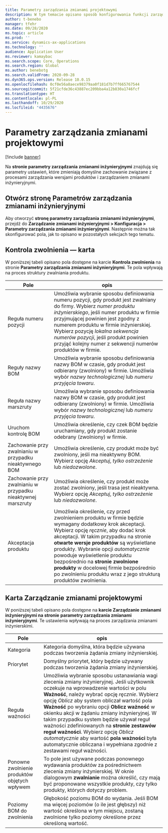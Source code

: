 ```yaml
---
title: Parametry zarządzania zmianami projektowymi
description: W tym temacie opisano sposób konfigurowania funkcji zarządzania zmianą inżynieryjną wersji zapoznawczej aplikacji Microsoft Dynamics 365 Supply Chain Management.
author: t-benebo
manager: tfehr
ms.date: 09/28/2020
ms.topic: article
ms.prod: ''
ms.service: dynamics-ax-applications
ms.technology: ''
audience: Application User
ms.reviewer: kamaybac
ms.search.scope: Core, Operations
ms.search.region: Global
ms.author: benebotg
ms.search.validFrom: 2020-09-28
ms.dyn365.ops.version: Release 10.0.15
ms.openlocfilehash: 0cf0e56a8aece98379aa0f181d7b7ff665767544
ms.sourcegitcommit: 5f21cfde36c43887ec209bba4a12b830a1746fcf
ms.translationtype: HT
ms.contentlocale: pl-PL
ms.lasthandoff: 10/29/2020
ms.locfileid: "4435676"
---
```

# <a name="engineering-change-management-parameters"></a>Parametry zarządzania zmianami projektowymi

[!include [banner](../includes/banner.md)]

Na **stronie parametry zarządzania zmianami inżynieryjnymi** znajdują się parametry ustawień, które zmieniają domyślne zachowanie związane z procesami zarządzania wersjami produktów i zarządzaniem zmianami inżynieryjnymi.

## <a name="open-the-engineering-change-management-parameters-page"></a>Otwórz stronę Parametrów zarządzania zmianami inżynieryjnymi

Aby otworzyć **stronę parametry zarządzania zmianami inżynieryjnymi**, przejdź do **Zarządzanie zmianami inżynieryjnymi \> Konfiguracja \> Parametry zarządzania zmianami inżynieryjnymi**. Następnie można tak skonfigurować pola, jak to opisano w pozostałych sekcjach tego tematu.

## <a name="release-control-tab"></a>Kontrola zwolnienia — karta

W poniższej tabeli opisano pola dostępne na karcie **Kontrola zwolnienia** na stronie **Parametry zarządzania zmianami inżynieryjnymi**. Te pola wpływają na proces struktury zwalniania produktu.

| Pole | opis |
|---|---|
| Reguła numeru pozycji | Umożliwia wybranie sposobu definiowania numeru pozycji, gdy produkt jest zwalniany do firmy. Wybierz *numer produktu inżynierskiego*, jeśli numer produktu w firmie przyjmującej powinien jest zgodny z numerem produktu w firmie inżynierskiej. Wybierz pozycję *lokalna sekwencja numerów pozycji*, jeśli produkt powinien przyjąć kolejny numer z sekwencji numerów produktów w firmie. |
| Reguły nazwy BOM | Umożliwia wybranie sposobu definiowania nazwy BOM w czasie, gdy produkt jest odbierany (zwolniony) w firmie. Umożliwia wybór *nazwy technologicznej* lub *numeru przyjęcia towaru*. |
| Reguła nazwy marszruty | Umożliwia wybranie sposobu definiowania nazwy BOM w czasie, gdy produkt jest odbierany (zwolniony) w firmie. Umożliwia wybór *nazwy technologicznej* lub *numeru przyjęcia towaru*. |
| Uruchom kontrolę BOM | Umożliwia określenie, czy czek BOM będzie uruchamiany, gdy produkt zostanie odebrany (zwolniony) w firmie. |
| Zachowanie przy zwalnianiu w przypadku nieaktywnego BOM | Umożliwia określenie, czy produkt może być zwolniony, jeśli ma nieaktywny BOM. Wybierz opcję *Akceptuj*, *tylko ostrzeżenie* lub *niedozwolone*. |
| Zachowanie przy zwalnianiu w przypadku nieaktywnej marszruty | Umożliwia określenie, czy produkt może zostać zwolniony, jeśli trasa jest nieaktywna. Wybierz opcję *Akceptuj*, *tylko ostrzeżenie* lub *niedozwolone*.|
| Akceptacja produktu | Umożliwia określenie, czy przed zwolnieniem produktu w firmie będzie wymagany dodatkowy krok akceptacji. Wybierz opcję *ręcznie*, aby dodać krok akceptacji. W takim przypadku na stronie **otwarte wersje produktów** są wyświetlane produkty. Wybranie opcji *automatycznie* powoduje wyświetlenie produktu bezpośrednio na **stronie zwolnione produkty** w docelowej firmie bezpośrednio po zwolnieniu produktu wraz z jego strukturą produktów zwolnienia. |

## <a name="engineering-change-management-tab"></a>Karta Zarządzanie zmianami projektowymi

W poniższej tabeli opisano pola dostępne na **karcie Zarządzanie zmianami inżynieryjnymi na stronie** **parametry zarządzania zmianami inżynieryjnymi**. Te ustawienia wpływają na proces zarządzania zmianami inżynierskimi.

| Pole | opis |
|---|---|
| Kategoria | Kategoria domyślna, która będzie używana podczas tworzenia żądania zmiany inżynierskiej. |
| Priorytet | Domyślny priorytet, który będzie używany podczas tworzenia żądania zmiany inżynierskiej. |
| Reguła ważności | Umożliwia wybranie sposobu ustanawiania wagi zlecenia zmiany inżynieryjnej. Jeśli użytkownik oczekuje na wprowadzenie wartości w polu **Ważność**, należy wybrać opcję *ręcznie*. Wybierz opcję *Oblicz* aby system obliczał wartość pola **Ważność** po wybraniu opcji **Oblicz ważność** w okienku akcji w żądaniu zmiany inżynieryjnej. W takim przypadku system będzie używał reguł ważności zdefiniowanych na **stronie zestawów reguł ważności**. Wybierz opcję *Oblicz automatycznie* aby wartość **pola ważności** była automatycznie obliczana i wypełniana zgodnie z zestawami reguł ważności. |
| Ponowne zwolnienie produktów objętych wpływem | To pole jest używane podczas ponownego wydawania produktów za pośrednictwem zlecenia zmiany inżynierskiej. W oknie dialogowym **zwalnianie** można określić, czy mają być proponowane wszystkie produkty, czy tylko produkty, których dotyczy problem. |
| Poziomy BOM do zwolnienia | Głębokość poziomu BOM do wydania. Jeśli BOM ma więcej poziomów (o ile jest głębszy) niż wartość określona w tym miejscu, zostaną zwolnione tylko poziomy określone przez określoną wartość. |
